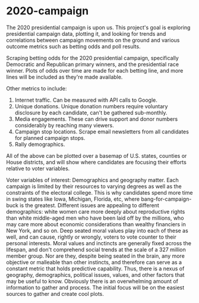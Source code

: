 # 2020-campaign
The 2020 presidential campaign is upon us. This project's goal is exploring presidential campaign data, plotting it, and looking for trends and correlations between campaign movements on the ground and various outcome metrics such as betting odds and poll results.

Scraping betting odds for the 2020 presidential campaign, specifically Democratic and Republican primary winners, and the presidential race winner. Plots of odds over time are made for each betting line, and more lines will be included as they're made available.

Other metrics to include:
1. Internet traffic. Can be measured with API calls to Google.
2. Unique donations. Unique donation numbers require voluntary disclosure by each candidate, can't be gathered sub-monthly.
3. Media engagements. These can drive support and donor numbers considerably by reaching many viewers.
4. Campaign stop locations. Scrape email newsletters from all candidates for planned campaign stops.
5. Rally demographics.

All of the above can be plotted over a basemap of U.S. states, counties or House districts, and will show where candidates are focusing their efforts relative to voter variables.

Voter variables of interest:
Demographics and geography matter. Each campaign is limited by their resources to varying degrees as well as the constraints of the electoral college. This is why candidates spend more time in swing states like Iowa, Michigan, Florida, etc, where bang-for-campaign-buck is the greatest. Different issues are appealing to different demographics: white women care more deeply about reproductive rights than white middle-aged men who have been laid off by the millions, who may care more about economic considerations than wealthy financiers in New York, and so on. Deep seated moral values play into each of these as well, and can cause, rightly or wrongly, voters to vote counter to their personal interests. Moral values and inctincts are generally fixed across the lifespan, and don't comprehend social trends at the scale of a 327 million member group. Nor are they, despite being seated in the brain, any more objective or malleable than other instincts, and therefore can serve as a constant metric that holds predictive capability. Thus, there is a nexus of geography, demographics, political issues, values, and other factors that may be useful to know. Obviously there is an overwhelming amount of information to gather and process. The initial focus will be on the easiest sources to gather and create cool plots.
